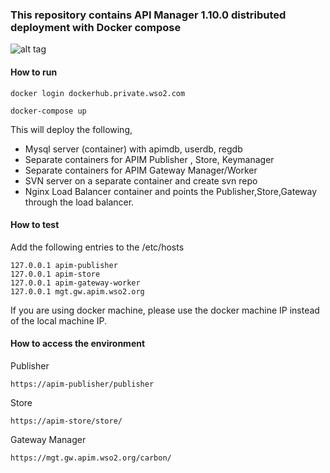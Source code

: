 ### This repository contains API Manager 1.10.0 distributed deployment with Docker compose

![alt tag](https://github.com/wso2-support/deployment-patterns/blob/master/wso2am/1.10.0/patterns/design/pattern-8.png)

#### How to run

 ```docker login dockerhub.private.wso2.com ```

 ```docker-compose up ```

This will deploy the following,

* Mysql server (container) with apimdb, userdb, regdb
* Separate containers for APIM Publisher , Store, Keymanager
* Separate containers for APIM Gateway Manager/Worker
* SVN server on a separate container and create svn repo
* Nginx Load Balancer container and points the Publisher,Store,Gateway through the load balancer.



#### How to test

Add the following entries to the /etc/hosts
```
127.0.0.1 apim-publisher
127.0.0.1 apim-store
127.0.0.1 apim-gateway-worker
127.0.0.1 mgt.gw.apim.wso2.org
```
If you are using docker machine, please use the docker machine IP instead of the local machine IP.

#### How to access the environment

Publisher

```
https://apim-publisher/publisher
```

Store

```
https://apim-store/store/
```


Gateway Manager

```
https://mgt.gw.apim.wso2.org/carbon/
```



